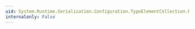 ```yaml
---
uid: System.Runtime.Serialization.Configuration.TypeElementCollection.RemoveAt(System.Int32)
internalonly: False
---
```

